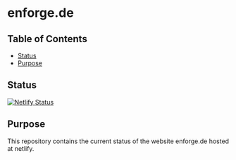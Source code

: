 # enforge.de

## Table of Contents

* [Status](#status)
* [Purpose](#purpose)


<a name="status"/>

## Status

[![Netlify Status](https://api.netlify.com/api/v1/badges/b29dfe53-c3f4-4d65-8d49-865b74e6cb1f/deploy-status)](https://app.netlify.com/sites/enforge/deploys)


<a name="purpose"/>

## Purpose

This repository contains the current status of the website enforge.de hosted at netlify.

